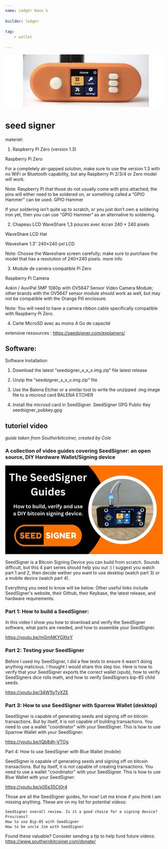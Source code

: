```yaml
---
name: Ledger Nano S

builder: ledger

tag: 
    - wallet
    
---
```



![cover](assets/0.jpeg)

# seed signer

  materiel: 

  1. Raspberry Pi Zéro (version 1.3)

Raspberry Pi Zero

For a completely air-gapped solution, make sure to use the version 1.3 with no WiFi or Bluetooth capability, but any Raspberry Pi 2/3/4 or Zero model will work.

Note: Raspberry Pi that those do not usually come with pins attached; the pins will either need to be soldered on, or something called a “GPIO Hammer” can be used.
GPIO Hammer

If your soldering isn’t quite up to scratch, or you just don’t own a soldering iron yet, then you can use “GPIO Hammer” as an alternative to soldering.


  2. Chapeau LCD WaveShare 1,3 pouces avec écran 240 × 240 pixels


WaveShare LCD Hat

Waveshare 1.3″ 240×240 pxl LCD

Note: Choose the Waveshare screen carefully; make sure to purchase the model that has a resolution of 240×240 pixels.
more info


  3. Module de caméra compatible Pi Zero


Raspberry Pi Camera

Aokin / AuviPal 5MP 1080p with OV5647 Sensor Video Camera Module; other brands with the OV5647 sensor module should work as well, but may not be compatible with the Orange Pill enclosure.

Note: You will need to have a camera ribbon cable specifically compatible with Raspberry Pi Zero.



  4. Carte MicroSD avec au moins 4 Go de capacité


extensive ressources : https://seedsigner.com/explainers/

## Software: 


Software Installation

1. Download the latest “seedsigner_x_x_x.img.zip” file
latest release

2. Unzip the “seedsigner_x_x_x.img.zip” file 

3. Use the Balena Etcher or a similar tool to write the unzipped .img image file to a microsd card
BALENA ETCHER

4. Install the microsd card in SeedSigner.
SeedSigner GPG Public Key
seedsigner_pubkey.gpg



## tutoriel video

_guide taken from Southerbitcoiner, created by Cole_

### A collection of video guides covering SeedSigner: an open source, DIY Hardware Wallet/Signing device

![image](assets/1.jpg)

SeedSigner is a Bitcoin Signing Device you can build from scratch. Sounds difficult, but this 4 part series should help you out :) I suggest you watch part 1 and 2, then decide wether you want to use desktop (watch part 3) or a mobile device (watch part 4).

Everything you need to know will be below. Other useful links include SeedSigner's website, their Github, their Keybase, the latest release, and hardware requirements.


### Part 1: How to build a SeedSigner:

In this video I show you how to download and verify the SeedSigner software, what parts are needed, and how to assemble your SeedSigner.

https://youtu.be/mGmNKYOXtxY

### Part 2: Testing your SeedSigner

Before I used my SeedSigner, I did a few tests to ensure it wasn't doing anything malicious. I thought I would share this step too. Here is how to verify that your SeedSigner exports the correct wallet (xpub), how to verify SeedSigners dice rolls math, and how to verify SeedSigners bip-85 child seeds. 

https://youtu.be/34W1IyTyXZE

### Part 3: How to use SeedSigner with Sparrow Wallet (desktop)

SeedSigner is capable of generating seeds and signing off on bitcoin transactions. But by itself, it is not capable of building transactions. You need to use a wallet "coordinator" with your SeedSigner. This is how to use Sparrow Wallet with your SeedSigner:

https://youtu.be/IQb8dh-VTOg

Part 4: How to use SeedSigner with Blue Wallet (mobile)

SeedSigner is capable of generating seeds and signing off on bitcoin transactions. But by itself, it is not capable of creating transactions. You need to use a wallet "coordinator" with your SeedSigner. This is how to use Blue Wallet with your SeedSigner:

https://youtu.be/x0Ee35Ct0r4

Those are all the SeedSigner guides, for now! Let me know if you think I am missing anything. These are on my list for potential videos:

    SeedSigner overall review. Is it a good choice for a signing device? Pros/cons?
    How to use Bip-85 with SeedSigner
    How to be uncle Jim with SeedSigner

Found these valuable? Consider sending a tip to help fund future videos:
https://www.southernbitcoiner.com/donate/

